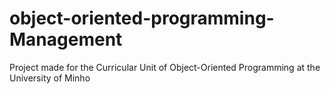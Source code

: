 # object-oriented-programming-Management
Project made for the Curricular Unit of Object-Oriented Programming at the University of Minho

